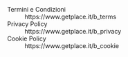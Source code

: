 <dl>
  <dt>Termini e Condizioni</dt>
  <dd>https://www.getplace.it/b_terms</dd>

  <dt>Privacy Policy </dt>
  <dd>https://www.getplace.it/b_privacy</dd>

  <dt>Cookie Policy</dt>
  <dd>https://www.getplace.it/b_cookie</dd>

</dl> 
